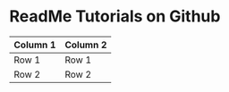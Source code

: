# ReadMe Tutorials on Github

| Column 1 | Column 2|
|----------|---------|
| Row 1 | Row 1 |
| Row 2 | Row 2 |
